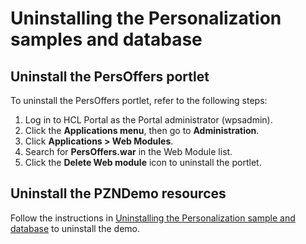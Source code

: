 # Uninstalling the Personalization samples and database

## Uninstall the PersOffers portlet

To uninstall the PersOffers portlet, refer to the following steps:  

1. Log in to HCL Portal as the Portal administrator (wpsadmin).  
2. Click the **Applications menu**, then go to **Administration**.  
3. Click **Applications > Web Modules**.  
4. Search for **PersOffers.war** in the Web Module list.  
5. Click the **Delete Web module** icon to uninstall the portlet.  

## Uninstall the PZNDemo resources

Follow the instructions in [Uninstalling the Personalization sample and database](../demo/pzn_demouninstall.md) to uninstall the demo.  
